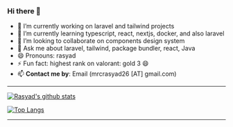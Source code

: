 ### Hi there 👋

- 🔭 I’m currently working on laravel and tailwind projects
- 🌱 I’m currently learning typescript, react, nextjs, docker, and also laravel
- 👯 I’m looking to collaborate on components design system
- 💬 Ask me about laravel, tailwind, package bundler, react, Java
- 😄 Pronouns: rasyad
- ⚡ Fun fact: highest rank on valorant: gold 3 😄
- 📫 **Contact me by**:
Email (mrcrasyad26 [AT] gmail.com)

----

[![Rasyad's github stats](https://github-readme-stats.vercel.app/api?username=mrasyadc&theme=material-palenight&count_private=true&hide=contribs)](https://github.com/anuraghazra/github-readme-stats)

[![Top Langs](https://github-readme-stats.vercel.app/api/top-langs/?username=mrasyadc&theme=material-palenight&hide=Jupyter&layout=compact)](https://github.com/anuraghazra/github-readme-stats)

----


